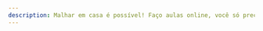 ```yaml
---
description: Malhar em casa é possível! Faço aulas online, você só precisa de um tapete e muita disposição. Em aulas de 30 a 50 minutos, vamos trabalhar com o peso do seu corpo e te deixar suando. Excelente para começar o dia, ou para desestressar no depois de um dia inteiro em frente ao computador.
---
```


